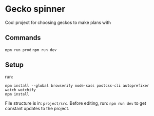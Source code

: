 # Gecko spinner
Cool project for choosing geckos to make plans with

## Commands
`npm run prod`
`npm run dev`

## Setup

run:
```
npm install --global browserify node-sass postcss-cli autoprefixer watch watchify
npm install
```

File structure is in: `project/src`.
Before editing, run: `npm run dev` to get constant updates to the project.
